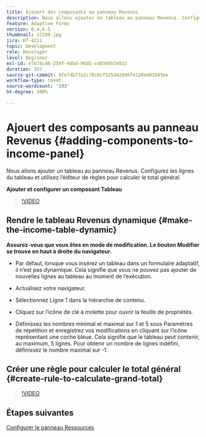 ```yaml
---
title: Ajouert des composants au panneau Revenus
description: Nous allons ajouter un tableau au panneau Revenus. Configurez les lignes du tableau et utilisez l’éditeur de règles pour calculer le total général.
feature: Adaptive Forms
version: 6.4,6.5
thumbnail: 22198.jpg
jira: KT-4211
topic: Development
role: Developer
level: Beginner
exl-id: e7674c46-259f-4dbd-96db-c40369534911
duration: 357
source-git-commit: 9fef4b77a2c70c8cf525d42686f4120e481945ee
workflow-type: tm+mt
source-wordcount: '193'
ht-degree: 100%

---
```


# Ajouert des composants au panneau Revenus {#adding-components-to-income-panel}

Nous allons ajouter un tableau au panneau Revenus. Configurez les lignes du tableau et utilisez l’éditeur de règles pour calculer le total général.

**Ajouter et configurer un composant Tableau**

>[!VIDEO](https://video.tv.adobe.com/v/22198?quality=12&learn=on)



## Rendre le tableau Revenus dynamique {#make-the-income-table-dynamic}

**Assurez-vous que vous êtes en mode de modification. Le bouton Modifier se trouve en haut à droite du navigateur.**

* Par défaut, lorsque vous insérez un tableau dans un formulaire adaptatif, il n’est pas dynamique. Cela signifie que vous ne pouvez pas ajouter de nouvelles lignes au tableau au moment de l’exécution.

* Actualisez votre navigateur.

* Sélectionnez Ligne 1 dans la hiérarchie de contenu.

* Cliquez sur l’icône de clé à molette pour ouvrir la feuille de propriétés.

* Définissez les nombres minimal et maximal sur 1 et 5 sous Paramètres de répétition et enregistrez vos modifications en cliquant sur l’icône représentant une coche bleue. Cela signifie que le tableau peut contenir, au maximum, 5 lignes. Pour obtenir un nombre de lignes indéfini, définissez le nombre maximal sur -1.

## Créer une règle pour calculer le total général {#create-rule-to-calculate-grand-total}


>[!VIDEO](https://video.tv.adobe.com/v/22197?quality=12&learn=on)

## Étapes suivantes

[Configurer le panneau Ressources](./configuring-assets-panel.md)
